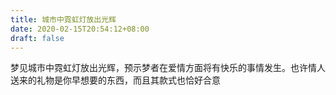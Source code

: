 ```yaml
---
title: 城市中霓虹灯放出光辉
date: 2020-02-15T20:54:12+08:00
draft: false
---
```


梦见城市中霓虹灯放出光辉，预示梦者在爱情方面将有快乐的事情发生。也许情人送来的礼物是你早想要的东西，而且其款式也恰好合意